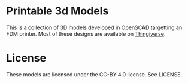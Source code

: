 Printable 3d Models
===================
This is a collection of 3D models developed in OpenSCAD targetting an
FDM printer.
Most of these designs are available on
[Thingiverse](https://www.thingiverse.com/joewing/designs).

License
=======
These models are licensed under the CC-BY 4.0 license.
See LICENSE.
